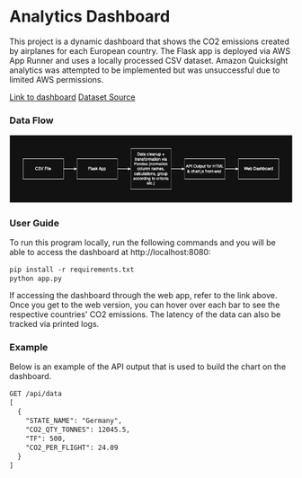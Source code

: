 # Analytics Dashboard

This project is a dynamic dashboard that shows the CO2 emissions created by airplanes for each European country. The Flask app is deployed via AWS App Runner and uses a locally processed CSV dataset. Amazon Quicksight analytics was attempted to be implemented but was unsuccessful due to limited AWS permissions. 

[Link to dashboard](https://z9vrppevpm.us-east-1.awsapprunner.com/)
[Dataset Source](https://ansperformance.eu/csv/)

### Data Flow
![Data Flow](dataflow.jpg)

### User Guide
To run this program locally, run the following commands and you will be able to access the dashboard at http://localhost:8080:
```
pip install -r requirements.txt
python app.py
```
If accessing the dashboard through the web app, refer to the link above. Once you get to the web version, you can hover over each bar to see the respective countries' CO2 emissions. The latency of the data can also be tracked via printed logs. 

### Example
Below is an example of the API output that is used to build the chart on the dashboard. 
```
GET /api/data
[
  {
    "STATE_NAME": "Germany",
    "CO2_QTY_TONNES": 12045.5,
    "TF": 500,
    "CO2_PER_FLIGHT": 24.09
  }
]
```